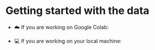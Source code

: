 # Getting started with the data

- ☁️ If you are working on Google Colab:

- 💻 If you are working on your local machine:
